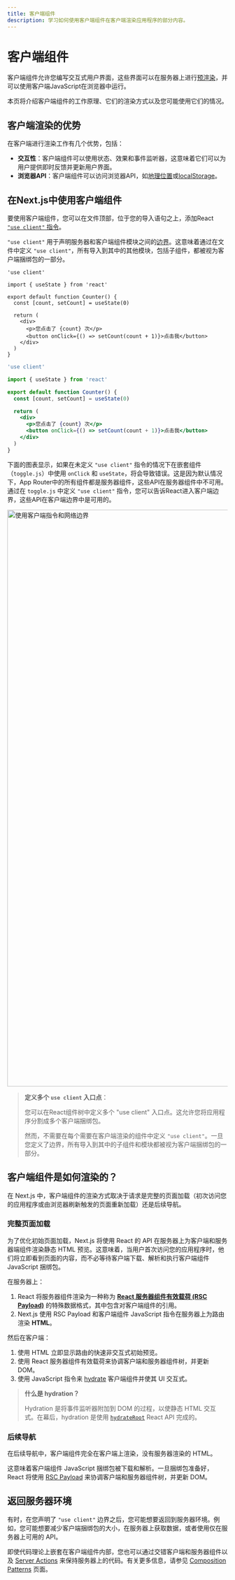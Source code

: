```yaml
---
title: 客户端组件
description: 学习如何使用客户端组件在客户端渲染应用程序的部分内容。
---
```

# 客户端组件

客户端组件允许您编写交互式用户界面，这些界面可以在服务器上进行[预渲染](https://github.com/reactwg/server-components/discussions/4)，并可以使用客户端JavaScript在浏览器中运行。

本页将介绍客户端组件的工作原理、它们的渲染方式以及您可能使用它们的情况。

## 客户端渲染的优势

在客户端进行渲染工作有几个优势，包括：

- **交互性**：客户端组件可以使用状态、效果和事件监听器，这意味着它们可以为用户提供即时反馈并更新用户界面。
- **浏览器API**：客户端组件可以访问浏览器API，如[地理位置](https://developer.mozilla.org/docs/Web/API/Geolocation_API)或[localStorage](https://developer.mozilla.org/docs/Web/API/Window/localStorage)。

## 在Next.js中使用客户端组件

要使用客户端组件，您可以在文件顶部，位于您的导入语句之上，添加React [`"use client"` 指令](https://react.dev/reference/react/use-client)。

`"use client"` 用于声明服务器和客户端组件模块之间的[边界](/docs/app/building-your-application/rendering#network-boundary)。这意味着通过在文件中定义 `"use client"`，所有导入到其中的其他模块，包括子组件，都被视为客户端捆绑包的一部分。

```tsx filename="app/counter.tsx" highlight={1} switcher
'use client'

import { useState } from 'react'

export default function Counter() {
  const [count, setCount] = useState(0)

  return (
    <div>
      <p>您点击了 {count} 次</p>
      <button onClick={() => setCount(count + 1)}>点击我</button>
    </div>
  )
}
```

```jsx filename="app/counter.js" highlight={1} switcher
'use client'

import { useState } from 'react'

export default function Counter() {
  const [count, setCount] = useState(0)

  return (
    <div>
      <p>您点击了 {count} 次</p>
      <button onClick={() => setCount(count + 1)}>点击我</button>
    </div>
  )
}
```

下面的图表显示，如果在未定义 `"use client"` 指令的情况下在嵌套组件（`toggle.js`）中使用 `onClick` 和 `useState`，将会导致错误。这是因为默认情况下，App Router中的所有组件都是服务器组件，这些API在服务器组件中不可用。通过在 `toggle.js` 中定义 `"use client"` 指令，您可以告诉React进入客户端边界，这些API在客户端边界中是可用的。

<Image
  alt="使用客户端指令和网络边界"
  srcLight="/docs/light/use-client-directive.png"
  srcDark="/docs/dark/use-client-directive.png"
  width="1600"
  height="1320"
/>

> **定义多个 `use client` 入口点**：
>
> 您可以在React组件树中定义多个 "use client" 入口点。这允许您将应用程序分割成多个客户端捆绑包。
>
> 然而，不需要在每个需要在客户端渲染的组件中定义 `"use client"`。一旦您定义了边界，所有导入到其中的子组件和模块都被视为客户端捆绑包的一部分。

## 客户端组件是如何渲染的？

在 Next.js 中，客户端组件的渲染方式取决于请求是完整的页面加载（初次访问您的应用程序或由浏览器刷新触发的页面重新加载）还是后续导航。

### 完整页面加载

为了优化初始页面加载，Next.js 将使用 React 的 API 在服务器上为客户端和服务器端组件渲染静态 HTML 预览。这意味着，当用户首次访问您的应用程序时，他们将立即看到页面的内容，而不必等待客户端下载、解析和执行客户端组件 JavaScript 捆绑包。

在服务器上：

1. React 将服务器组件渲染为一种称为 [**React 服务器组件有效载荷 (RSC Payload)**](/docs/app/building-your-application/rendering/server-components#what-is-the-react-server-component-payload-rsc) 的特殊数据格式，其中包含对客户端组件的引用。
2. Next.js 使用 RSC Payload 和客户端组件 JavaScript 指令在服务器上为路由渲染 **HTML**。

然后在客户端：

1. 使用 HTML 立即显示路由的快速非交互式初始预览。
2. 使用 React 服务器组件有效载荷来协调客户端和服务器组件树，并更新 DOM。
3. 使用 JavaScript 指令来 [hydrate](https://react.dev/reference/react-dom/client/hydrateRoot) 客户端组件并使其 UI 交互式。

> **什么是 hydration？**
>
> Hydration 是将事件监听器附加到 DOM 的过程，以使静态 HTML 交互式。在幕后，hydration 是使用 [`hydrateRoot`](https://react.dev/reference/react-dom/client/hydrateRoot) React API 完成的。

### 后续导航

在后续导航中，客户端组件完全在客户端上渲染，没有服务器渲染的 HTML。

这意味着客户端组件 JavaScript 捆绑包被下载和解析。一旦捆绑包准备好，React 将使用 [RSC Payload](/docs/app/building-your-application/rendering/server-components#what-is-the-react-server-component-payload-rsc) 来协调客户端和服务器组件树，并更新 DOM。

## 返回服务器环境

有时，在您声明了 `"use client"` 边界之后，您可能想要返回到服务器环境。例如，您可能想要减少客户端捆绑包的大小，在服务器上获取数据，或者使用仅在服务器上可用的 API。

即使代码理论上嵌套在客户端组件内部，您也可以通过交错客户端和服务器组件以及 [Server Actions](/docs/app/building-your-application/data-fetching/server-actions-and-mutations) 来保持服务器上的代码。有关更多信息，请参见 [Composition Patterns](/docs/app/building-your-application/rendering/composition-patterns) 页面。